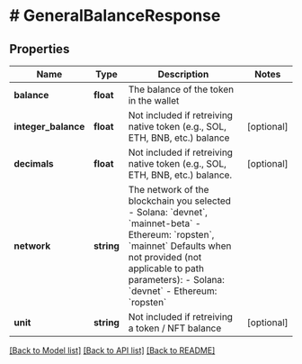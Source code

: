# # GeneralBalanceResponse

## Properties

Name | Type | Description | Notes
------------ | ------------- | ------------- | -------------
**balance** | **float** | The balance of the token in the wallet |
**integer_balance** | **float** | Not included if retreiving native token (e.g., SOL, ETH, BNB, etc.) balance | [optional]
**decimals** | **float** | Not included if retreiving native token (e.g., SOL, ETH, BNB, etc.) balance. | [optional]
**network** | **string** | The network of the blockchain you selected  - Solana: &#x60;devnet&#x60;, &#x60;mainnet-beta&#x60; - Ethereum: &#x60;ropsten&#x60;, &#x60;mainnet&#x60;  Defaults when not provided (not applicable to path parameters): - Solana: &#x60;devnet&#x60; - Ethereum: &#x60;ropsten&#x60; |
**unit** | **string** | Not included if retreiving a token / NFT balance | [optional]

[[Back to Model list]](../../README.md#models) [[Back to API list]](../../README.md#endpoints) [[Back to README]](../../README.md)
